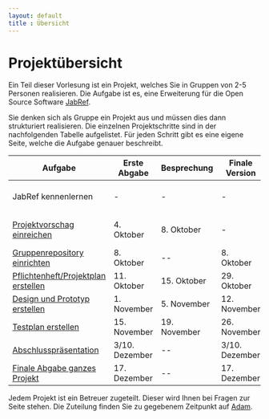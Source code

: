 ```yaml
---
layout: default
title : Übersicht
---
```


# Projektübersicht

Ein Teil dieser Vorlesung ist ein Projekt, welches Sie in Gruppen von 2-5 Personen realisieren. 
Die Aufgabe ist es, eine Erweiterung für die Open Source Software [JabRef](https://www.jabref.org/). 

Sie denken sich als Gruppe ein Projekt aus und müssen dies dann strukturiert realisieren. Die einzelnen Projektschritte sind in der nachfolgenden Tabelle aufgelistet. Für jeden Schritt gibt es eine eigene Seite, welche die Aufgabe genauer beschreibt.


| Aufgabe |  Erste Abgabe | Besprechung | Finale Version | Bemerkung |
|---------|--------|---------------------|---------|-----------|
| JabRef kennenlernen | - | - | - | Eigene Experimente / Übungen 1 - 4 |
| [Projektvorschag einreichen](./projektvorschlag.md)  | 4. Oktober | 8. Oktober | - | Projektbeginn ist der 8. Oktober |
| [Gruppenrepository einrichten](./group-repository) | 8. Oktober | --   | 8. Oktober | | 
| [Pflichtenheft/Projektplan erstellen](./requirements) | 11. Oktober | 15. Oktober  | 29. Oktober |  | 
| [Design und Prototyp erstellen](./technical-doc) | 1. November | 5. November | 12. November | |
| [Testplan erstellen](./testplan) | 15. November | 19. November | 26. November| |
| [Abschlusspräsentation](./presentation) | 3/10. Dezember |  --  | 3/10. Dezember | Präsentationen vor Ort | 
| [Finale Abgabe ganzes Projekt](./submission) | 17. Dezember | --  | 17. Dezember |



Jedem Projekt ist ein Betreuer zugeteilt. Dieser wird Ihnen bei Fragen zur Seite stehen. Die Zuteilung finden Sie zu gegebenem Zeitpunkt auf [Adam](https://adam.unibas.ch/goto_adam_crs_1738211.html).


